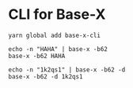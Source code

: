 # CLI for Base-X
```
yarn global add base-x-cli

echo -n "HAHA" | base-x -b62
base-x -b62 HAHA

echo -n "1k2qs1" | base-x -b62 -d
base-x -b62 -d 1k2qs1
```